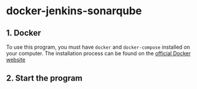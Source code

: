 # docker-jenkins-sonarqube

## 1. Docker
To use this program, you must have `docker` and `docker-compose` installed on your computer. The installation process can be found on the [official Docker website](https://www.docker.com/)
## 2. Start the program
